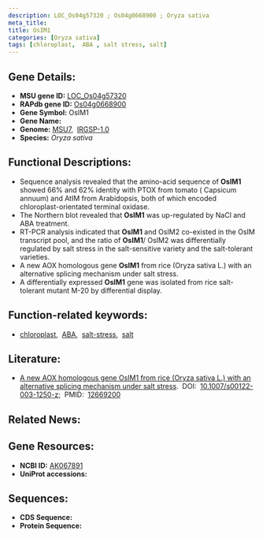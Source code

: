 ```yaml
---
description: LOC_Os04g57320 ; Os04g0668900 ; Oryza sativa
meta_title:
title: OsIM1
categories: [Oryza sativa]
tags: [chloroplast,  ABA , salt stress, salt]
---
```


## Gene Details:
- **MSU gene ID:** [LOC_Os04g57320](http://rice.uga.edu/cgi-bin/ORF_infopage.cgi?orf=LOC_Os04g57320)  
- **RAPdb gene ID:** [Os04g0668900](https://rapdb.dna.affrc.go.jp/locus/?name=Os04g0668900)  
- **Gene Symbol:** OsIM1
- **Gene Name:**
- **Genome:**  [MSU7](http://rice.uga.edu/),&nbsp;&nbsp;[IRGSP-1.0](https://rapdb.dna.affrc.go.jp/download/irgsp1.html)
- **Species:** *Oryza sativa*

## Functional Descriptions:
   - Sequence analysis revealed that the amino-acid sequence of **OsIM1** showed 66% and 62% identity with PTOX from tomato ( Capsicum annuum) and AtIM from Arabidopsis, both of which encoded chloroplast-orientated terminal oxidase.
   - The Northern blot revealed that **OsIM1** was up-regulated by NaCl and ABA treatment.
   - RT-PCR analysis indicated that **OsIM1** and OsIM2 co-existed in the OsIM transcript pool, and the ratio of **OsIM1**/ OsIM2 was differentially regulated by salt stress in the salt-sensitive variety and the salt-tolerant varieties.
   - A new AOX homologous gene **OsIM1** from rice (Oryza sativa L.) with an alternative splicing mechanism under salt stress.
   - A differentially expressed **OsIM1** gene was isolated from rice salt-tolerant mutant M-20 by differential display.

## Function-related keywords:
   - [chloroplast](/tags/chloroplast/),&nbsp;&nbsp;[ABA](/tags/ABA/),&nbsp;&nbsp;[salt-stress](/tags/salt-stress/),&nbsp;&nbsp;[salt](/tags/salt/)

## Literature:
   - [A new AOX homologous gene OsIM1 from rice (Oryza sativa L.) with an alternative splicing mechanism under salt stress](https://www.doi.org/10.1007/s00122-003-1250-z).&nbsp;&nbsp;DOI:&nbsp;&nbsp;[10.1007/s00122-003-1250-z](https://www.doi.org/10.1007/s00122-003-1250-z);&nbsp;&nbsp;PMID:&nbsp;&nbsp;[12669200](https://pubmed.ncbi.nlm.nih.gov/12669200/)

## Related News:

## Gene Resources:
- **NCBI ID:**  [AK067891](http://www.ncbi.nlm.nih.gov/nuccore/AK067891)
- **UniProt accessions:** [](https://www.uniprot.org/uniprotkb//entry)

## Sequences:
- **CDS Sequence:**
- **Protein Sequence:**
